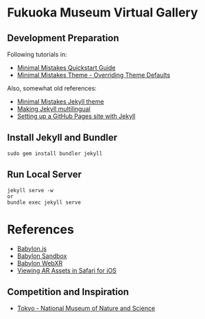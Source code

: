 Fukuoka Museum Virtual Gallery
=

Development Preparation
-----------------------

Following tutorials in:

* [Minimal Mistakes Quickstart Guide](https://mmistakes.github.io/minimal-mistakes/docs/quick-start-guide/)
* [Minimal Mistakes Theme - Overriding Theme Defaults](https://mmistakes.github.io/minimal-mistakes/docs/overriding-theme-defaults/)

Also, somewhat old references:

* [Minimal Mistakes Jekyll theme](https://github.com/mmistakes/minimal-mistakes)
* [Making Jekyll multilingual](https://www.sylvaindurand.org/making-jekyll-multilingual/)
* [Setting up a GitHub Pages site with Jekyll](https://help.github.com/en/github/working-with-github-pages/setting-up-a-github-pages-site-with-jekyll)

Install Jekyll and Bundler
--------------
```
sudo gem install bundler jekyll
```

Run Local Server
----------------
```
jekyll serve -w
or
bundle exec jekyll serve
```

References
==========

* [Babylon.js](https://www.babylonjs.com/)
* [Babylon Sandbox](https://sandbox.babylonjs.com/)
* [Babylon WebXR](https://doc.babylonjs.com/how_to/introduction_to_webxr)
* [Viewing AR Assets in Safari for iOS](https://webkit.org/blog/8421/viewing-augmented-reality-assets-in-safari-for-ios/)

Competition and Inspiration
---------------------------

* [Tokyo - National Museum of Nature and Science](https://www.kahaku.go.jp/VR/)
